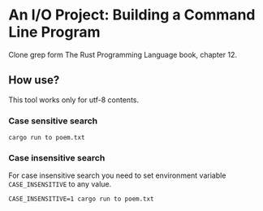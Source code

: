 # An I/O Project: Building a Command Line Program

Clone grep form The Rust Programming Language book, chapter 12.

## How use?

This tool works only for utf-8 contents.

### Case sensitive search

```shell
cargo run to poem.txt
```

### Case insensitive search

For case insensitive search you need to set environment variable `CASE_INSENSITIVE` to any value.

```shell
CASE_INSENSITIVE=1 cargo run to poem.txt
```
